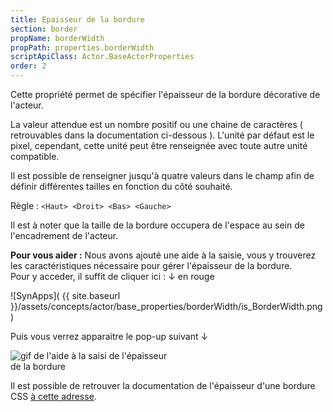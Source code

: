 ```yaml
---
title: Epaisseur de la bordure
section: border
propName: borderWidth
propPath: properties.borderWidth
scriptApiClass: Actor.BaseActorProperties
order: 2
---
```

Cette propriété permet de spécifier l'épaisseur de la bordure décorative de l'acteur.

La valeur attendue est un nombre positif ou une chaine de caractères ( retrouvables dans la documentation ci-dessous ).
L'unité par défaut est le pixel, cependant, cette unité peut être renseignée avec toute autre unité compatible.

Il est possible de renseigner jusqu'à quatre valeurs dans le champ afin de définir différentes tailles en fonction du côté souhaité.

Règle :  `<Haut> <Droit> <Bas> <Gauche>`

Il est à noter que la taille de la bordure occupera de l'espace au sein de l'encadrement de l'acteur.

**Pour vous aider :**
Nous avons ajouté une aide à la saisie, vous y trouverez les caractéristiques nécessaire pour gérer l'épaisseur de la bordure.<br>
Pour y acceder, il suffit de cliquer ici : ↓ en rouge<br>

![SynApps]( {{ site.baseurl }}/assets/concepts/actor/base_properties/borderWidth/is_BorderWidth.png)

Puis vous verrez apparaitre le pop-up suivant ↓<br>

<image src="/assets/concepts/actor/base_properties/borderWidth/Helper_BorderWidth.gif" alt="gif de l'aide à la saisi de l'épaisseur de la bordure" style="max-height: 50%; max-width: 50%;"/>

Il est possible de retrouver la documentation de l'épaisseur d'une bordure CSS [à cette adresse](https://developer.mozilla.org/fr/docs/Web/CSS/border-width).
